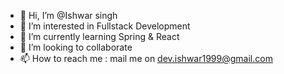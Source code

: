 - 👋 Hi, I’m @Ishwar singh
- 👀 I’m interested in Fullstack Development
- 🌱 I’m currently learning Spring & React
- 💞️ I’m looking to collaborate 
- 📫 How to reach me : mail me on dev.ishwar1999@gmail.com

<!---
tech-icr7/tech-icr7 is a ✨ special ✨ repository because its `README.md` (this file) appears on your GitHub profile.
You can click the Preview link to take a look at your changes.
--->
